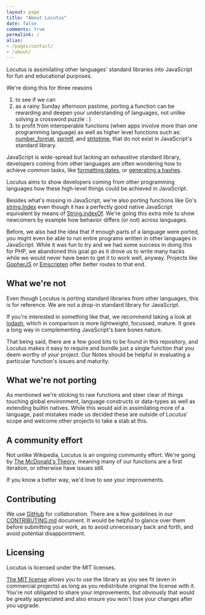 ```yaml
---
layout: page
title: "About Locutus"
date: false
comments: true
permalink: /
alias:
- /pages/contact/
- /about/
---
```


Locutus is assimilating other languages' standard libraries into JavaScript for fun and educational purposes. 

We're doing this for three reasons

1. to see if we can
1. as a rainy Sunday afternoon pastime, porting a function can be rewarding and deepen your understanding of languages, not unlike solving a crossword puzzle : )
1. to profit from interoperable functions (when apps involve more than one programming language) as well as higher level functions such as: [number_format](/php/number_format/), [sprintf](/php/sprintf/), and [strtotime](/php/strtotime/), that do not exist in JavaScript's standard library.

JavaScript is wide-spread but lacking an exhaustive 
standard library, developers coming from other languages are often wondering how to achieve common tasks, like [formatting dates](/php/strftime/), or [generating a hashes](/php/sha1/).

Locutus aims to show developers coming from other programming languages how these high-level things could be achieved in JavaScript. 

Besides what's missing in JavaScript, we're also porting functions like Go's [string.Index](/golang/strings/Index/) even though it has a perfectly good native JavaScript equivalent by means of [String.indexOf](https://developer.mozilla.org/en-US/docs/JavaScript/Reference/Global_Objects/String/indexOf). We're going this extra mile to show newcomers by example how behavior differs (or not) across languages.

Before, we also had the idea that if enough parts of a language were ported, you might even be able to run entire programs written in other languages in JavaScript. While it was fun to try and we had some success in doing this for PHP, we abandoned this goal go as it drove us to write many hacks while we would never have been to get it to work well, anyway. Projects like [GopherJS](https://github.com/gopherjs/gopherjs) or [Emscripten](http://kripken.github.io/emscripten-site/) offer better routes to that end.

## What we're not

Even though Locutus is porting standard libraries from other languages, this is for reference. We are not a drop-in standard library for JavaScript. 

If you're interested in something like that, we recommend taking a look at [lodash](https://lodash.com/), which in comparison is more lightweight, focussed, mature. It goes a long way in complementing JavaScript's bare bones nature. 

That being said, there are a few good bits to be found in this repository, and Locutus makes it easy to require and bundle just a single function that you deem worthy of your project. Our Notes should be helpful in evaluating a particular function's issues and maturity.

## What we're not porting

As mentioned we're sticking to raw functions and steer clear of things touching global environment, language constructs or data-types as well as extending builtin natives. While this would aid in assimilating more of a language, past mistakes made us decided these are outside of Locutus' scope and welcome other projects to take a stab at this.

## A community effort

Not unlike Wikipedia, Locutus is an ongoing community effort. We're going by [The McDonald's Theory](https://medium.com/what-i-learned-building/9216e1c9da7d), meaning many of our functions are a first iteration, or otherwise have issues still.

If you know a better way, we'd love to see your improvements.

## Contributing

We use [GitHub](http://github.com/kvz/locutus) for collaboration. There are a few guidelines in our [CONTRIBUTING.md](http://github.com/kvz/locutus/CONTRIBUTING.md) document. It would be helpful to glance over them before submitting your work, as to avoid unnecessary back and forth, and avoid potential disappointment.

## Licensing

Locutus is licensed under the MIT licenses.

[The MIT license](https://github.com/kvz/locutus/blob/master/LICENSE) allows you to use the library as you see fit (even in commercial projects) as long as you redistribute original the license with it. You're not obligated to share your improvements, but obviously that would be greatly appreciated and also ensure you won't lose your changes after you upgrade.
